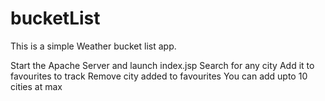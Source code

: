 # bucketList

This is a simple Weather bucket list app.

Start the Apache Server and launch index.jsp
Search for any city
Add it to favourites to track
Remove city added to favourites
You can add upto 10 cities at max
